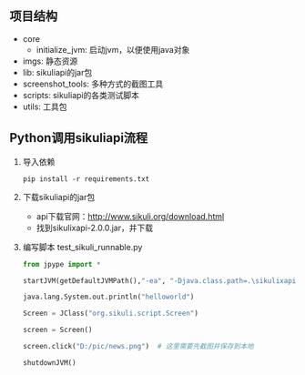 ## 项目结构
+ core
    + initialize_jvm: 启动jvm，以便使用java对象
+ imgs: 静态资源
+ lib: sikuliapi的jar包
+ screenshot_tools: 多种方式的截图工具
+ scripts: sikuliapi的各类测试脚本
+ utils: 工具包

## Python调用sikuliapi流程

1. 导入依赖
   ```shell
   pip install -r requirements.txt
   ```
2. 下载sikuliapi的jar包
   
   + api下载官网：http://www.sikuli.org/download.html
   + 找到sikulixapi-2.0.0.jar，并下载

3. 编写脚本
   test_sikuli_runnable.py
   ```python
   from jpype import *
   
   startJVM(getDefaultJVMPath(),"-ea", "-Djava.class.path=.\sikulixapi.jar")  # 这里填入jar包的位置
   
   java.lang.System.out.println("helloworld")
   
   Screen = JClass("org.sikuli.script.Screen")
   
   screen = Screen()
   
   screen.click("D:/pic/news.png")  # 这里需要先截图并保存到本地
   
   shutdownJVM()
   ```

